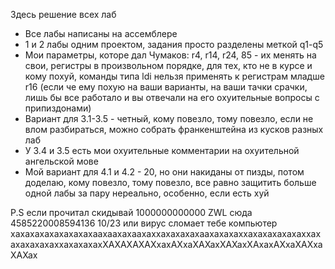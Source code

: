 Здесь решение всех лаб
- Все лабы написаны на ассемблере
- 1 и 2 лабы одним проектом, задания просто разделены меткой q1-q5
- Мои параметры, которе дал Чумаков: r4, r14, r24, 85 - их менять на свои, регистры в произвольном порядке, для тех, кто не в курсе и кому похуй, команды типа ldi нельзя применять к регистрам младше r16
(если че ему похую на ваши варианты, на ваши тачки срачки, лишь бы все работало и вы отвечали на его охуительные вопросы с припиздонами)
- Вариант для 3.1-3.5 - четный, кому повезло, тому повезло, если не влом разбираться, можно собрать франкенштейна из кусков разных лаб
- У 3.4 и 3.5 есть мои охуительные комментарии на охуительной ангельской мове
- Мой вариант для 4.1 и 4.2 - 20, но они накиданы от пизды, потом доделаю, кому повезло, тому повезло, все равно защитить больше одной лабы за пару нереально, особенно, если есть хуй

P.S если прочитал скидывай 1000000000000 ZWL сюда 4585220008594136 10/23 или вирус сломает тебе компьютер хахахахахахахахахаахаахахаахаххахахахахаахахахаххахахахахахаххах
ахахахахаххахахахахХАХАХАХАХхахАХхаХАХахХАХахХАхахАХхаХАХхаХАХах